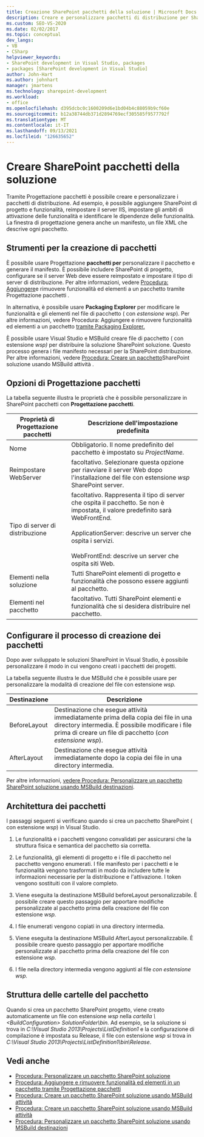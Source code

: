 ```yaml
---
title: Creazione SharePoint pacchetti della soluzione | Microsoft Docs
description: Creare e personalizzare pacchetti di distribuzione per SharePoint soluzioni con Progettazione pacchetti. Esplorare gli strumenti di creazione pacchetti, le opzioni di progettazione e la struttura di cartelle.
ms.custom: SEO-VS-2020
ms.date: 02/02/2017
ms.topic: conceptual
dev_langs:
- VB
- CSharp
helpviewer_keywords:
- SharePoint development in Visual Studio, packages
- packages [SharePoint development in Visual Studio]
author: John-Hart
ms.author: johnhart
manager: jmartens
ms.technology: sharepoint-development
ms.workload:
- office
ms.openlocfilehash: d395dcbc0c1600209d6e1bd04b4c88059b9cf60e
ms.sourcegitcommit: b12a38744db371d2894769ecf305585f9577792f
ms.translationtype: MT
ms.contentlocale: it-IT
ms.lasthandoff: 09/13/2021
ms.locfileid: "126635652"
---
```

# <a name="create-sharepoint-solution-packages"></a>Creare SharePoint pacchetti della soluzione
  Tramite Progettazione pacchetti è possibile creare e personalizzare i pacchetti di distribuzione. Ad esempio, è possibile aggiungere SharePoint di progetto e funzionalità, reimpostare il server IIS, impostare gli ambiti di attivazione delle funzionalità e identificare le dipendenze delle funzionalità. La finestra di progettazione genera anche un manifesto, un file XML che descrive ogni pacchetto.

## <a name="packaging-tools"></a>Strumenti per la creazione di pacchetti
 È possibile usare Progettazione **pacchetti per** personalizzare il pacchetto e generare il manifesto. È possibile includere SharePoint di progetto, configurare se il server Web deve essere reimpostato e impostare il tipo di server di distribuzione. Per altre informazioni, vedere [Procedura: Aggiungere](../sharepoint/how-to-add-and-remove-features-and-items-to-a-package-by-using-the-package-designer.md)e rimuovere funzionalità ed elementi a un pacchetto tramite Progettazione pacchetti .

 In alternativa, è possibile usare **Packaging Explorer** per modificare le funzionalità e gli elementi nel file di pacchetto ( con *estensione wsp*). Per altre informazioni, vedere Procedura: Aggiungere e rimuovere funzionalità ed elementi a un pacchetto [tramite Packaging Explorer.](../sharepoint/how-to-add-and-remove-features-and-items-to-a-package-by-using-the-packaging-explorer.md)

 È possibile usare Visual Studio e MSBuild creare file di pacchetto ( con estensione *wsp)* per distribuire la soluzione SharePoint soluzione. Questo processo genera i file manifesto necessari per la SharePoint distribuzione. Per altre informazioni, vedere [Procedura: Creare un pacchetto](../sharepoint/how-to-create-a-sharepoint-solution-package-by-using-msbuild-tasks.md)SharePoint soluzione usando MSBuild attività .

## <a name="package-designer-options"></a>Opzioni di Progettazione pacchetti
 La tabella seguente illustra le proprietà che è possibile personalizzare in SharePoint pacchetti con **Progettazione pacchetti**.

|Proprietà di Progettazione pacchetti|Descrizione dell'impostazione predefinita|
|-------------------------------|------------------------------------|
|Nome|Obbligatorio. Il nome predefinito del pacchetto è impostato su *ProjectName.*|
|Reimpostare WebServer|facoltativo. Selezionare questa opzione per riavviare il server Web dopo l'installazione del file con estensione *wsp* SharePoint server.|
|Tipo di server di distribuzione|facoltativo. Rappresenta il tipo di server che ospita il pacchetto. Se non è impostata, il valore predefinito sarà WebFrontEnd.<br /><br /> ApplicationServer: descrive un server che ospita i servizi.<br /><br /> WebFrontEnd: descrive un server che ospita siti Web.|
|Elementi nella soluzione|Tutti SharePoint elementi di progetto e funzionalità che possono essere aggiunti al pacchetto.|
|Elementi nel pacchetto|facoltativo. Tutti SharePoint elementi e funzionalità che si desidera distribuire nel pacchetto.|

## <a name="configure-the-packaging-process"></a>Configurare il processo di creazione dei pacchetti
 Dopo aver sviluppato le soluzioni SharePoint in Visual Studio, è possibile personalizzare il modo in cui vengono creati i pacchetti dei progetti.

 La tabella seguente illustra le due MSBuild che è possibile usare per personalizzare la modalità di creazione del file con estensione *wsp.*

|Destinazione|Descrizione|
|------------|-----------------|
|BeforeLayout|Destinazione che esegue attività immediatamente prima della copia dei file in una directory intermedia. È possibile modificare i file prima di creare un file di pacchetto (*con estensione wsp*).|
|AfterLayout|Destinazione che esegue attività immediatamente dopo la copia dei file in una directory intermedia.|

 Per altre informazioni, [vedere Procedura: Personalizzare un pacchetto SharePoint soluzione usando MSBuild destinazioni](../sharepoint/how-to-customize-a-sharepoint-solution-package-by-using-msbuild-targets.md).

## <a name="packaging-architecture"></a>Architettura dei pacchetti
 I passaggi seguenti si verificano quando si crea un pacchetto SharePoint ( con estensione *wsp*) in Visual Studio.

1. Le funzionalità e i pacchetti vengono convalidati per assicurarsi che la struttura fisica e semantica del pacchetto sia corretta.

2. Le funzionalità, gli elementi di progetto e i file di pacchetto nel pacchetto vengono enumerati. I file manifesto per i pacchetti e le funzionalità vengono trasformati in modo da includere tutte le informazioni necessarie per la distribuzione e l'attivazione. I token vengono sostituiti con il valore completo.

3. Viene eseguita la destinazione MSBuild beforeLayout personalizzabile. È possibile creare questo passaggio per apportare modifiche personalizzate al pacchetto prima della creazione del file con estensione *wsp.*

4. I file enumerati vengono copiati in una directory intermedia.

5. Viene eseguita la destinazione MSBuild AfterLayout personalizzabile. È possibile creare questo passaggio per apportare modifiche personalizzate al pacchetto prima della creazione del file con estensione *wsp.*

6. I file nella directory intermedia vengono aggiunti al file *con estensione wsp.*

## <a name="package-folder-structure"></a>Struttura delle cartelle del pacchetto
 Quando si crea un pacchetto SharePoint progetto, viene creato automaticamente un file con estensione *wsp* nella *cartella \\ \<BuildConfiguration> SolutionFolder\bin.* Ad esempio, se la soluzione si trova in *C:\Visual Studio 2013\Projects\ListDefinition1* e la configurazione di compilazione è impostata su Release, il file con estensione *wsp* si trova in *C:\Visual Studio 2013\Projects\ListDefinition1\bin\Release*.

## <a name="see-also"></a>Vedi anche
- [Procedura: Personalizzare un pacchetto SharePoint soluzione](../sharepoint/how-to-customize-a-sharepoint-solution-package.md)
- [Procedura: Aggiungere e rimuovere funzionalità ed elementi in un pacchetto tramite Progettazione pacchetti](../sharepoint/how-to-add-and-remove-features-and-items-to-a-package-by-using-the-package-designer.md)
- [Procedura: Creare un pacchetto SharePoint soluzione usando MSBuild attività](../sharepoint/how-to-create-a-sharepoint-solution-package-by-using-msbuild-tasks.md)
- [Procedura: Creare un pacchetto SharePoint soluzione usando MSBuild attività](../sharepoint/how-to-create-a-sharepoint-solution-package-by-using-msbuild-tasks.md)
- [Procedura: Personalizzare un pacchetto SharePoint soluzione usando MSBuild destinazioni](../sharepoint/how-to-customize-a-sharepoint-solution-package-by-using-msbuild-targets.md)

